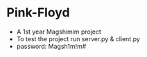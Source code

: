 # Pink-Floyd
- A 1st year Magshimim project
- To test the project run server.py & client.py
- password: Magsh1m!m#
